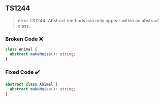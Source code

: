 ## TS1244

> error TS1244: Abstract methods can only appear within an abstract class.

### Broken Code ❌

```ts
class Animal {
  abstract makeNoise(): string;
}
```

### Fixed Code ✔️

```ts
abstract class Animal {
  abstract makeNoise(): string;
}
```
